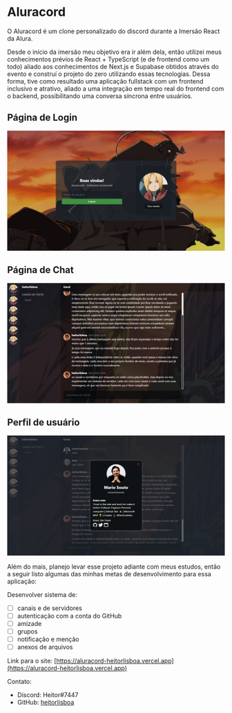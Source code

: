 # Aluracord

O Aluracord é um clone personalizado do discord durante a Imersão React da Alura.

Desde o início da imersão meu objetivo era ir além dela, então utilizei meus conhecimentos prévios de React + TypeScript (e de frontend como um todo) aliado aos conhecimentos de Next.js e Supabase obtidos através do evento e construí o projeto do zero utilizando essas tecnologias. Dessa forma, tive como resultado uma aplicação fullstack com um frontend inclusivo e atrativo, aliado a uma integração em tempo real do frontend com o backend, possibilitando uma conversa síncrona entre usuários.

## Página de Login

<p align="center">
  <img src="/showcase/pagina-de-login.png" alt="Página de Login" />
</p>

## Página de Chat

<p align="center">
  <img src="/showcase/pagina-de-chat.png" alt="Página de Chat" />
</p>

## Perfil de usuário

<p align="center">
  <img src="/showcase/perfil-de-usuario.png" alt="Perfil de usuário" />
</p>

Além do mais, planejo levar esse projeto adiante com meus estudos, então a seguir listo algumas das minhas metas de desenvolvimento para essa aplicação:

Desenvolver sistema de:

- [ ] canais e de servidores
- [ ] autenticação com a conta do GitHub
- [ ] amizade
- [ ] grupos
- [ ] notificação e menção
- [ ] anexos de arquivos

Link para o site: [https://aluracord-heitorlisboa.vercel.app](https://aluracord-heitorlisboa.vercel.app)

Contato:

- Discord: Heitor#7447
- GitHub: [heitorlisboa](https://github.com/heitorlisboa)
